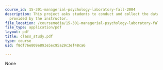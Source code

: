 ```yaml
---
course_id: 15-301-managerial-psychology-laboratory-fall-2004
description: This project asks students to conduct and collect the data from a survey
  provided by the instructor.
file_location: /coursemedia/15-301-managerial-psychology-laboratory-fall-2004/f8df76e809e893e5ec95a29c3ef48ca6_class_study.pdf
file_type: application/pdf
layout: pdf
title: class_study.pdf
type: course
uid: f8df76e809e893e5ec95a29c3ef48ca6

---
```

None